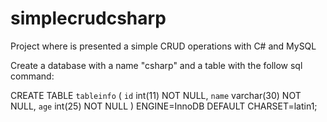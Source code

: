 # simplecrudcsharp

Project where is presented a simple CRUD operations with C# and MySQL

Create a database with a name "csharp" and a table with the follow sql command:

CREATE TABLE `tableinfo` (
  `id` int(11) NOT NULL,
  `name` varchar(30) NOT NULL,
  `age` int(25) NOT NULL
) ENGINE=InnoDB DEFAULT CHARSET=latin1;

